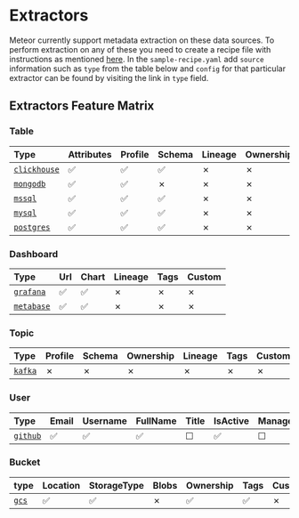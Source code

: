 # Extractors

Meteor currently support metadata extraction on these data sources. To perform extraction on any of these you need to create a recipe file with instructions as mentioned [here](../concepts/recipe.md). In the `sample-recipe.yaml` add `source` information such as `type` from the table below and `config` for that particular extractor can be found by visiting the link in `type` field.

## Extractors Feature Matrix

### Table

| Type | Attributes | Profile | Schema | Lineage | Ownership | Custom |
| :--- | :--- | :--- | :--- | :--- | :--- | :--- |
| [`clickhouse`](https://github.com/odpf/meteor/tree/cb12c3ecf8904cf3f4ce365ca8981ccd132f35d0/plugins/extractors/clickhouse/README.md) | ✅  | ✅  | ✅  |  ✗ | ✗ | ✗ |
| [`mongodb`](https://github.com/odpf/meteor/tree/cb12c3ecf8904cf3f4ce365ca8981ccd132f35d0/plugins/extractors/mongodb/README.md) | ✅  | ✅  |  ✗ | ✗ | ✗ | ✗ |
| [`mssql`](https://github.com/odpf/meteor/tree/cb12c3ecf8904cf3f4ce365ca8981ccd132f35d0/plugins/extractors/mssql/README.md) | ✅  | ✅  | ✅  | ✗ | ✗ | ✗ |
| [`mysql`](https://github.com/odpf/meteor/tree/cb12c3ecf8904cf3f4ce365ca8981ccd132f35d0/plugins/extractors/mysql/README.md) | ✅  | ✅  | ✅  | ✗ | ✗ | ✗ |
| [`postgres`](https://github.com/odpf/meteor/tree/cb12c3ecf8904cf3f4ce365ca8981ccd132f35d0/plugins/extractors/postgres/README.md) | ✅  | ✅  | ✅  | ✗ | ✗ | ✗ |

### Dashboard

| Type | Url | Chart | Lineage | Tags | Custom |
| :--- | :--- | :--- | :--- | :--- | :--- |
| [`grafana`](https://github.com/odpf/meteor/tree/cb12c3ecf8904cf3f4ce365ca8981ccd132f35d0/plugins/extractors/grafana/README.md) | ✅  | ✅  | ✗ | ✗ | ✗ |
| [`metabase`](https://github.com/odpf/meteor/tree/cb12c3ecf8904cf3f4ce365ca8981ccd132f35d0/plugins/extractors/metabase/README.md) | ✅  | ✅  | ✗ | ✗ | ✗ |

### Topic

| Type | Profile | Schema | Ownership | Lineage | Tags | Custom |
| :--- | :--- | :--- | :--- | :--- | :--- | :--- |
| [`kafka`](https://github.com/odpf/meteor/tree/cb12c3ecf8904cf3f4ce365ca8981ccd132f35d0/plugins/extractors/kafka/README.md) | ✗ | ✗ | ✗ | ✗ | ✗ | ✗ |

### User

| Type | Email | Username | FullName | Title | IsActive | ManagerEmail | Profiles | Memberships | facets | common |
| :--- | :--- | :--- | :--- | :--- | :--- | :--- | :--- | :--- | :--- | :--- |
| [`github`](https://github.com/odpf/meteor/tree/cb12c3ecf8904cf3f4ce365ca8981ccd132f35d0/plugins/extractors/github/README.md) | ✅  | ✅  | ✅  | ☐ | ✅  | ☐ | ☐ | ☐ | ☐ | ☐ |

### Bucket

| type | Location | StorageType | Blobs | Ownership | Tags | Custom | Timestamps |
| :--- | :--- | :--- | :--- | :--- | :--- | :--- | :--- |
| [`gcs`](https://github.com/odpf/meteor/tree/cb12c3ecf8904cf3f4ce365ca8981ccd132f35d0/plugins/extractors/gcs/README.md) | ✅  | ✅  | ✗ | ✅  | ✅  | ✗ | ✅  |

